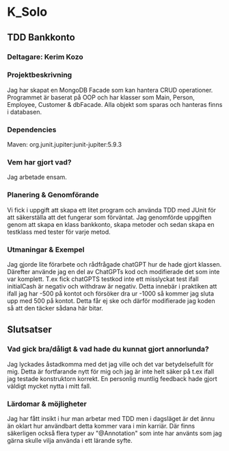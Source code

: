 # K_Solo
## TDD Bankkonto
### Deltagare: Kerim Kozo
### Projektbeskrivning
Jag har skapat en MongoDB Facade som kan hantera CRUD operationer. Programmet är baserat på OOP och har klasser som Main, Person, Employee, Customer & dbFacade.
Alla objekt som sparas och hanteras finns i databasen.

### Dependencies
Maven: org.junit.jupiter:junit-jupiter:5.9.3

### Vem har gjort vad?
Jag arbetade ensam.

### Planering & Genomförande  
Vi fick i uppgift att skapa ett litet program och använda TDD med JUnit för att säkerställa att det fungerar som förväntat.
Jag genomförde uppgiften genom att skapa en klass bankkonto, skapa metoder och sedan skapa en testklass med tester för varje metod.

### Utmaningar & Exempel
Jag gjorde lite förarbete och rådfrågade chatGPT hur de hade gjort klassen. Därefter använde jag en del av ChatGPTs kod och modifierade
det som inte var komplett. T.ex fick chatGPTS testkod inte ett misslyckat test ifall initialCash är negativ och withdraw är negativ. Detta innebär 
i praktiken att ifall jag har -500 på kontot och försöker dra ur -1000 så kommer jag sluta upp med 500 på kontot. Detta får ej ske och därför modifierade jag koden
så att den täcker sådana här bitar.

## Slutsatser
### Vad gick bra/dåligt & vad hade du kunnat gjort annorlunda?
Jag lyckades åstadkomma med det jag ville och det var betydelsefullt för mig. Detta är fortfarande nytt för mig och jag är inte
helt säker på t.ex ifall jag testade konstruktorn korrekt. En personlig muntlig feedback hade gjort väldigt mycket nytta i mitt fall.

### Lärdomar & möjligheter
Jag har fått insikt i hur man arbetar med TDD men i dagsläget är det ännu än oklart hur användbart detta kommer vara i min karriär.
Där finns säkerligen också flera typer av "@Annotation" som inte har använts som jag gärna skulle vilja använda i ett lärande syfte.
